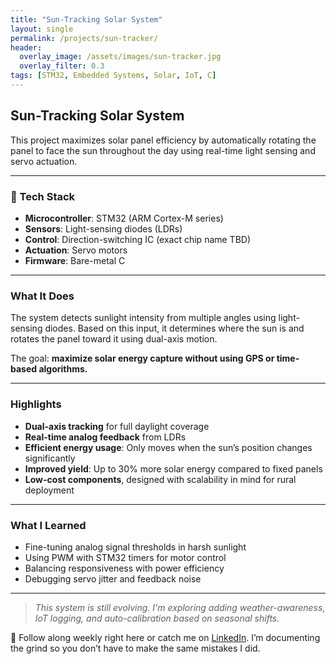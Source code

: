 ```yaml
---
title: "Sun-Tracking Solar System"
layout: single
permalink: /projects/sun-tracker/
header:
  overlay_image: /assets/images/sun-tracker.jpg
  overlay_filter: 0.3
tags: [STM32, Embedded Systems, Solar, IoT, C]
---
```


##  Sun-Tracking Solar System

This project maximizes solar panel efficiency by automatically rotating the panel to face the sun throughout the day using real-time light sensing and servo actuation.

---

### 🔧 Tech Stack

- **Microcontroller**: STM32 (ARM Cortex-M series)
- **Sensors**: Light-sensing diodes (LDRs)
- **Control**: Direction-switching IC (exact chip name TBD)
- **Actuation**: Servo motors
- **Firmware**: Bare-metal C

---

###  What It Does

The system detects sunlight intensity from multiple angles using light-sensing diodes. Based on this input, it determines where the sun is and rotates the panel toward it using dual-axis motion.

The goal: **maximize solar energy capture without using GPS or time-based algorithms.**

---

###  Highlights

- **Dual-axis tracking** for full daylight coverage
- **Real-time analog feedback** from LDRs
- **Efficient energy usage**: Only moves when the sun’s position changes significantly
- **Improved yield**: Up to 30% more solar energy compared to fixed panels
- **Low-cost components**, designed with scalability in mind for rural deployment

---

###  What I Learned

- Fine-tuning analog signal thresholds in harsh sunlight
- Using PWM with STM32 timers for motor control
- Balancing responsiveness with power efficiency
- Debugging servo jitter and feedback noise

---

> _This system is still evolving. I'm exploring adding weather-awareness, IoT logging, and auto-calibration based on seasonal shifts._

📌 Follow along weekly right here or catch me on [LinkedIn](https://www.linkedin.com/in/maverikpunungwe/). I’m documenting the grind so you don’t have to make the same mistakes I did.
